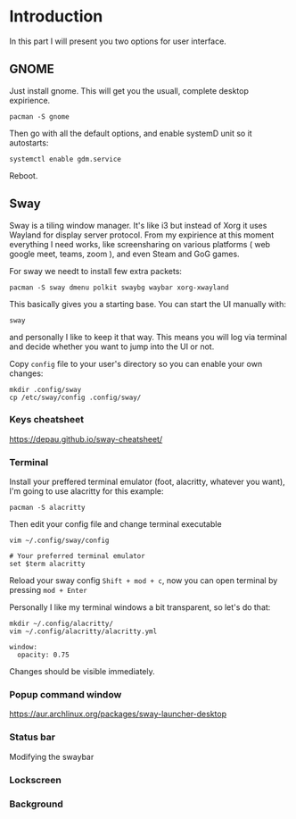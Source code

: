 # Introduction

In this part I will present you two options for user interface.

## GNOME

Just install gnome. This will get you the usuall, complete desktop expirience.

```
pacman -S gnome
```

Then go with all the default options, and enable systemD unit so it autostarts:

```
systemctl enable gdm.service
```

Reboot.


## Sway

Sway is a tiling window manager. It's like i3 but instead of Xorg it uses Wayland for display server protocol. From my expirience at this moment everything I need works, 
like screensharing on various platforms ( web google meet, teams, zoom ), and even Steam and GoG games.

For sway we needt to install few extra packets:

```
pacman -S sway dmenu polkit swaybg waybar xorg-xwayland
```

This basically gives you a starting base. You can start the UI manually with:

```
sway
```

and personally I like to keep it that way. This means you will log via terminal and decide whether you want to jump into the UI or not.

Copy `config` file to your user's directory so you can enable your own changes:

```
mkdir .config/sway
cp /etc/sway/config .config/sway/
```

### Keys cheatsheet

https://depau.github.io/sway-cheatsheet/

### Terminal

Install your preffered terminal emulator (foot, alacritty, whatever you want), I'm going to use alacritty for this example:

```
pacman -S alacritty
```

Then edit your config file and change terminal executable

```
vim ~/.config/sway/config

# Your preferred terminal emulator
set $term alacritty
```

Reload your sway config `Shift + mod + c`, now you can open terminal by pressing `mod + Enter`

Personally I like my terminal windows a bit transparent, so let's do that:

```
mkdir ~/.config/alacritty/
vim ~/.config/alacritty/alacritty.yml

window:
  opacity: 0.75

```

Changes should be visible immediately.

### Popup command window

https://aur.archlinux.org/packages/sway-launcher-desktop

### Status bar

Modifying the swaybar

### Lockscreen

### Background

